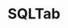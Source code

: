 # SQLTab

<!---
## Review Me

*SQL* tab in spark-webui.md[web UI] shows SQLMetric.md[SQLMetrics] per SparkPlan.md[physical operator] in a structured query physical plan.

You can access the SQL tab under `/SQL` URL, e.g. http://localhost:4040/SQL/.

By default, it displays <<AllExecutionsPage, all SQL query executions>>. However, after a query has been selected, the SQL tab <<ExecutionPage, displays the details for the structured query execution>>.

=== [[AllExecutionsPage]] AllExecutionsPage

`AllExecutionsPage` displays all SQL query executions in a Spark application per state sorted by their submission time reversed.

.SQL Tab in web UI (AllExecutionsPage)
image::images/spark-webui-sql.png[align="center"]

Internally, the page requests [SQLListener](SQLListener.md) for query executions in running, completed, and failed states (the states correspond to the respective tables on the page).

=== [[ExecutionPage]] ExecutionPage -- Details for Query

`ExecutionPage` shows details for structured query execution by `id`.

NOTE: The `id` request parameter is mandatory.

`ExecutionPage` displays a summary with *Submitted Time*, *Duration*, the clickable identifiers of the *Running Jobs*, *Succeeded Jobs*, and *Failed Jobs*.

It also display a visualization (using [accumulator updates](SQLListener.md#getExecutionMetrics) and the `SparkPlanGraph` for the query) with the expandable *Details* section (that corresponds to `SQLExecutionUIData.physicalPlanDescription`).

.Details for Query in web UI
image::images/spark-webui-sql-execution-graph.png[align="center"]

If there is no information to display for a given query `id`, you should see the following page.

.No Details for SQL Query
image::images/spark-webui-sql-no-details-for-query.png[align="center"]

Internally, it uses [SQLListener](SQLListener.md) exclusively to get the SQL query execution metrics. It requests [`SQLListener` for SQL execution data](SQLListener.md#getExecution) to display for the `id` request parameter.

## Creating SQLTab Instance

`SQLTab` is created when SharedState.md[SharedState] is or at the first [SparkListenerSQLExecutionStart](SQLListener.md#SparkListenerSQLExecutionStart) event when Spark History Server is used.

.Creating SQLTab Instance
image::images/spark-SQLTab-creating-instance.png[align="center"]

NOTE: SharedState.md[SharedState] represents the shared state across `SparkSessions`.
-->

